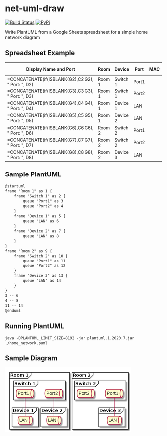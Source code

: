 # net-uml-draw

[![Build Status](https://travis-ci.org/j3p0uk/net-uml-draw.svg?branch=master)](https://travis-ci.org/j3p0uk/net-uml-draw) [![PyPi](https://img.shields.io/pypi/v/net-uml-draw.svg)](https://pypi.org/project/net-uml-draw/)

Write PlantUML from a Google Sheets spreadsheet for a simple home network diagram

## Spreadsheet Example

|Display Name and Port                             |Room  |Device  |Port |MAC|Connect|Display Name|
|--------------------------------------------------|------|--------|-----|---|-------|------------|
|=CONCATENATE(if(ISBLANK(G2),C2,G2), " Port: ", D2)|Room 1|Switch 1|Port1|   |=A4    |            |
|=CONCATENATE(if(ISBLANK(G3),C3,G3), " Port: ", D3)|Room 1|Switch 1|Port2|   |=A5    |            |
|=CONCATENATE(if(ISBLANK(G4),C4,G4), " Port: ", D4)|Room 1|Device 1|LAN  |   |=A2    |            |
|=CONCATENATE(if(ISBLANK(G5),C5,G5), " Port: ", D5)|Room 1|Device 2|LAN  |   |=A3    |            |
|=CONCATENATE(if(ISBLANK(G6),C6,G6), " Port: ", D6)|Room 2|Switch 2|Port1|   |=A8    |            |
|=CONCATENATE(if(ISBLANK(G7),C7,G7), " Port: ", D7)|Room 2|Switch 2|Port2|   |       |            |
|=CONCATENATE(if(ISBLANK(G8),C8,G8), " Port: ", D8)|Room 2|Device 3|LAN  |   |=A6    |            |

## Sample PlantUML

```
@startuml
frame "Room 1" as 1 {
    frame "Switch 1" as 2 {
        queue "Port1" as 3
        queue "Port2" as 4
    }
    frame "Device 1" as 5 {
        queue "LAN" as 6
    }
    frame "Device 2" as 7 {
        queue "LAN" as 8
    }
}
frame "Room 2" as 9 {
    frame "Switch 2" as 10 {
        queue "Port1" as 11
        queue "Port2" as 12
    }
    frame "Device 3" as 13 {
        queue "LAN" as 14
    }
}
3 -- 6
4 -- 8
11 -- 14
@enduml
```

## Running PlantUML

```
java -DPLANTUML_LIMIT_SIZE=8192 -jar plantuml.1.2020.7.jar ./home_network.puml
```

## Sample Diagram

![Sample Diagram](sample/sample.png)
